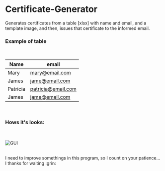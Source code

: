 # Certificate-Generator
Generates certificates from a table [xlsx] with name and email, and a template image, and then, issues that certificate to the informed email.
<br/>
### Example of table
<br/>


| Name | email  |
|  --- | --- |
| Mary  | mary@email.com  |
| James | jame@email.com  |
| Patricia  | patricia@email.com  |
| James | jame@email.com|

<br/>  

### Hows it's looks:
<br/>

![GUI](https://user-images.githubusercontent.com/42324712/99007594-46fcfc80-2523-11eb-8fbe-1efc5675831f.png)  



<br/>
I need to improve somethings in this program, so I count on your patience... I thanks for waiting :grin:
